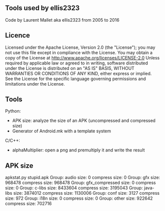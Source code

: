 Tools used by ellis2323
---

Code by Laurent Mallet aka ellis2323 from 2005 to 2016

Licence
---

Licensed under the Apache License, Version 2.0 (the "License"); you may not use this file except in compliance with the License. You may obtain a copy of the License at
http://www.apache.org/licenses/LICENSE-2.0
Unless required by applicable law or agreed to in writing, software distributed under the License is distributed on an "AS IS" BASIS, WITHOUT WARRANTIES OR CONDITIONS OF ANY KIND,
either express or implied. See the License for the specific language governing permissions and limitations under the License.



Tools
---

Python:
 
 * APK size: analyze the size of an APK (uncompressed and compressed size)
 * Generator of Android.mk with a template system

C/C++:

 * alphaMultiplier: open a png and premultiply it and write the result


APK size
--

apkstat.py stupid.apk 
Group:                audio size:        0 compress size:        0
Group:                  gfx size:   968478 compress size:   968478
Group:       gfx_compressed size:        0 compress size:        0
Group:               c-libs size:  8433604 compress size:  3195043
Group:            java-libs size:  3874012 compress size:  1130006
Group:                 conf size:     3127 compress size:      972
Group:                 i18n size:        0 compress size:        0
Group:                other size:   922642 compress size:   702716

